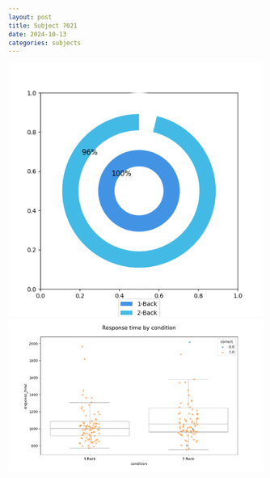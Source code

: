 ```yaml
---
layout: post
title: Subject 7021
date: 2024-10-13
categories: subjects
---
```


![](data/7021/run-10/7021_accuracy_by_condition.png)
![](data/7021/run-10/7021_response_time_by_condition.png)
